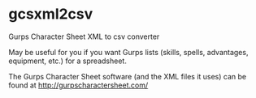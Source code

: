 # gcsxml2csv
Gurps Character Sheet XML to csv converter

May be useful for you if you want Gurps lists (skills, spells, advantages, equipment, etc.) for a spreadsheet.

The Gurps Character Sheet software (and the XML files it uses) can be found at http://gurpscharactersheet.com/
